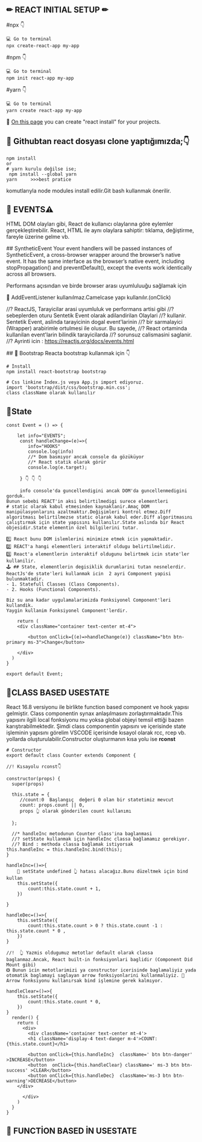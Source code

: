 ## ✏ REACT INITIAL SETUP ✏

#npx 👇
```
💻 Go to terminal
npx create-react-app my-app
```
#npm  👇
```
💻 Go to terminal
npm init react-app my-app
```
#yarn 👇
```
💻 Go to terminal
yarn create react-app my-app
```
🔹 [On this page](https://create-react-app.dev/docs/getting-started) you can create "react install" for your projects.



## 🚩 Githubtan react dosyası clone yaptığımızda;👇

```
npm install
or 
# yarn kurulu değilse ise;
 npm install --global yarn
yarn     >>>best pratice
```
komutlarıyla node modules install edilir.Git bash kullanmak önerilir.

## 🚩 EVENTS⚠️
HTML DOM olayları gibi, React de kullanıcı olaylarına göre eylemler gerçekleştirebilir. React, HTML ile aynı olaylara sahiptir: tıklama, değiştirme, fareyle üzerine gelme vb.

## SyntheticEvent
Your event handlers will be passed instances of SyntheticEvent, a cross-browser wrapper around the browser’s native event. It has the same interface as the browser’s native event, including stopPropagation() and preventDefault(), except the events work identically across all browsers.

Performans açısından ve birde browser arası uyumluluuğu sağlamak için 


📌 AddEventListener kullanılmaz.Camelcase yapı kullanılır.(onClick)

//? ReactJS, Tarayicilar arasi uyumluluk ve performans artisi gibi
//? sebeplerden oturu Sentetik Event olarak adilandirilan Olaylari
//? kullanir. Sentetik Event, aslinda tarayicinin dogal event'larinin
//? bir sarmalayici (Wrapper) arabirimle ortulmesi ile olusur. Bu sayede,
//? React ortaminda kullanilan event'larin bilindik tarayicilarda
//? sorunsuz calismasini saglanir.
//? Ayrinti icin : https://reactjs.org/docs/events.html

## 🚩 Bootstrap 
Reacta bootstrap kullanmak için 👇

```
# İnstall
npm install react-bootstrap bootstrap

# Css linkine İndex.js veya App.js import ediyoruz.
import 'bootstrap/dist/css/bootstrap.min.css';
class className olarak kullanılır

```

## 🚩State

```
const Event = () => {

    let info="EVENTS";
     const handleChange=(e)=>{
        info="HOOKS"
        console.log(info)
        //* Dom basmıyor ancak console da gözüküyor
        //* React statik olarak görür
        console.log(e.target);

     } 👇 👇 👇

     info console'da guncellendigini ancak DOM'da guncellenmedigini gorduk.
Bunun sebebi REACT'in aksi belirtilmedigi surece elementleri
# static olarak kabul etmesinden kaynaklanir.Amaç DOM manipülasyonlarını azaltmaktır.Değişimleri kontrol etmez.Diff algoritması belirtilmezse static olarak kabul eder.Diff algoritmasını çalıştırmak için state yapısını kullanılır.State aslında bir React objesidir.State elementin özel bilgilerini tutar.

1️⃣ React bunu DOM islemlerini minimize etmek icin yapmaktadir.
2️⃣ REACT'a hangi elementleri interaktif oldugu belirtilmelidir.
3️⃣ React'a elementlerin interaktif oldugunu belirtmek icin state'ler kullanilir.
🕹️ ## State, elementlerin degisiklik durumlarini tutan nesnelerdir.
ReactJs'de state'leri kullanmak icin  2 ayri Component yapisi bulunmaktadir.
- 1. Statefull Classes (Class Components).
- 2. Hooks (Functional Components).

Biz su ana kadar uygulamalarimizda Fonksiyonel Component'leri kullandik.
Yaygin kullanim Fonksiyonel Component'lerdir.
   
    return (
    <div className="container text-center mt-4">

        <button onClick={(e)=>handleChange(e)} className="btn btn-primary ms-3">Change</button>
        
    </div>
  )
}

export default Event;
```

## 🚩CLASS BASED USESTATE
React 16.8 versiyonu ile birlikte function based component ve hook yapısı gelmiştir.
Class componentin synax anlaşılmasını zorlaştırmaktadır.This yapısını ilgili local fonksiyonu mu yoksa global objeyi temsil ettiği bazen karıştırabilmektedir.
Şimdi class componentin yapısını ve içerisinde state işleminin yapısını görelim
VSCODE içerisinde kısayol olarak rcc, rcep vb. yollarda oluşturulabilir.Constructor oluşturmanın kısa yolu ise **rconst** 

```
# Constructor
export default class Counter extends Component {

//! Kısayolu rconst👇

constructor(props) {
  super(props)

  this.state = {
     //count:0  Başlangıç  değeri 0 olan bir statetimiz mevcut
     count: props.count || 0,
     props 👆 olarak gönderilen count kullanımı

  };

  //* handleInc metodunun Counter class'ina baglanmasi
  //? setState kullanmak için handleInc classa bağlamamız gerekiyor.
  //? Bind : methoda classa bağlamak istiyorsak
this.handleInc = this.handleInc.bind(this);
}

handleInc=()=>{
    🚨 setState undefined 👆 hatası alacağız.Bunu düzeltmek için bind kullan 
    this.setState({
        count:this.state.count + 1,
    })

}

handleDec=()=>{
    this.setState({
        count:this.state.count > 0 ? this.state.count -1 :  this.state.count * 0 ,
    })
}

//!  👆 Yazmis oldugumuz metotlar default olarak classa baglanmaz.Ancak, React built-in fonksiyonlari baglidir (Component Did Mount gibi)
❎ Bunun icin metotlarimizi ya constructor icerisinde baglamaliyiz yada otomatik baglamayi saglayan arrow fonksiyonlarini kullanmaliyiz. 🔺 Arrow fonksiyonu kullanırsak bind işlemine gerek kalmıyor.

handleClear=()=>{
    this.setState({
        count:this.state.count * 0,
    })
}
  render() {
    return (
      <div>
        <div className='container text-center mt-4'>
        <h1 className='display-4 text-danger m-4'>COUNT:{this.state.count}</h1>
        
        <button onClick={this.handleInc}  className=' btn btn-danger' >INCREASE</button>
        <button  onClick={this.handleClear} className=' ms-3 btn btn-success' >CLEAR</button>
        <button onClick={this.handleDec}  className='ms-3 btn btn-warning'>DECREASE</button>
    </div>

      </div>
    )
  }
}

```



## 🚩 FUNCTİON BASED İN USESTATE